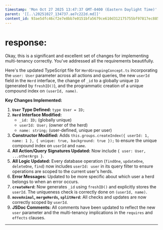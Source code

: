 ```yaml
---
timestamp: 'Mon Oct 27 2025 13:47:37 GMT-0400 (Eastern Daylight Time)'
parent: '[[..\20251027_134737.ae7c222d.md]]'
content_id: 93ae5dfc46cf2e7e8bb7e0151bfa5679ce610d312175755bf97817ec8851c3bf
---
```


# response:

Okay, this is a significant and excellent set of changes for implementing multi-tenancy correctly. You've addressed all the requirements beautifully.

Here's the updated TypeScript file for `HerdGroupingConcept.ts` incorporating the `user: User` parameter across all actions and queries, the new `userId` field in the `Herd` interface, the change of `_id` to a globally unique `ID` (generated by `freshID()`), and the programmatic creation of a unique compound index on `(userId, name)`.

**Key Changes Implemented:**

1. **`User` Type Defined:** `type User = ID;`
2. **`Herd` Interface Modified:**
   * `_id: ID;` (globally unique)
   * `userId: User;` (owner of the herd)
   * `name: string;` (user-defined, unique per user)
3. **Constructor Modified:** Adds `this.groups.createIndex({ userId: 1, name: 1 }, { unique: true, background: true });` to ensure the unique compound index on `userId` and `name`.
4. **All Action/Query Signatures Updated:** Now include `{ user: User, ...otherArgs }`.
5. **All Logic Updated:** Every database operation (`findOne`, `updateOne`, `deleteOne`, `find`) now includes `userId: user` in its query filter to ensure operations are scoped to the current user's herds.
6. **Error Messages:** Updated to be more specific about which user a herd belongs to when an error occurs.
7. **`createHerd`:** Now generates `_id` using `freshID()` and explicitly stores the `userId`. The uniqueness check is correctly done on `(userId, name)`.
8. **`moveAnimal`, `mergeHerds`, `splitHerd`:** All checks and updates are now correctly scoped by `userId`.
9. **JSDoc Comments:** All comments have been updated to reflect the new `user` parameter and the multi-tenancy implications in the `requires` and `effects` clauses.

***

